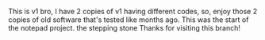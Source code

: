This is v1 bro, I have 2 copies of v1 having different codes, so, enjoy those 2 copies of old software that's tested like months ago.
This was the start of the notepad project. the stepping stone
Thanks for visiting this branch! 
